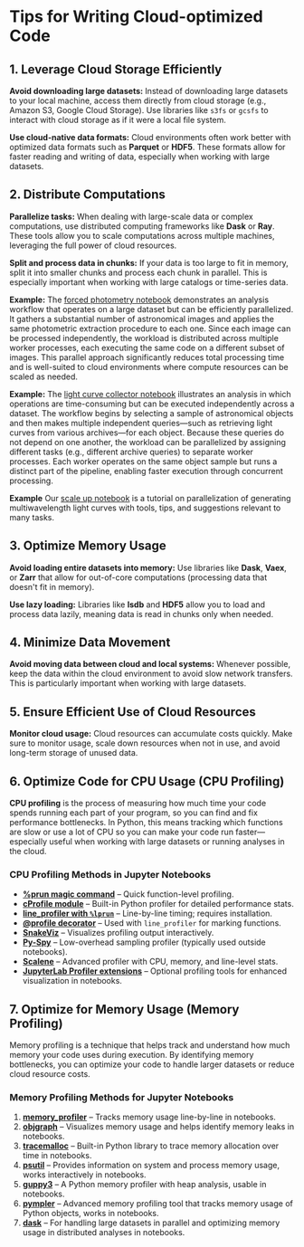 # Tips for Writing Cloud-optimized Code

## 1. Leverage Cloud Storage Efficiently

**Avoid downloading large datasets:** Instead of downloading large datasets to your local machine, access them directly from cloud storage (e.g., Amazon S3, Google Cloud Storage).
Use libraries like `s3fs` or `gcsfs` to interact with cloud storage as if it were a local file system.

**Use cloud-native data formats:** Cloud environments often work better with optimized data formats such as **Parquet** or **HDF5**.
These formats allow for faster reading and writing of data, especially when working with large datasets.

## 2. Distribute Computations

**Parallelize tasks:** When dealing with large-scale data or complex computations, use distributed computing frameworks like **Dask** or **Ray**.
These tools allow you to scale computations across multiple machines, leveraging the full power of cloud resources.

**Split and process data in chunks:** If your data is too large to fit in memory, split it into smaller chunks and process each chunk in parallel.
This is especially important when working with large catalogs or time-series data.

**Example:** The [forced photometry notebook](https://nasa-fornax.github.io/fornax-demo-notebooks/forced_photometry/multiband_photometry.html) demonstrates an analysis workflow that operates on a large dataset but can be efficiently parallelized.
It gathers a substantial number of astronomical images and applies the same photometric extraction procedure to each one.
Since each image can be processed independently, the workload is distributed across multiple worker processes, each executing the same code on a different subset of images.
This parallel approach significantly reduces total processing time and is well-suited to cloud environments where compute resources can be scaled as needed.

**Example:** The [light curve collector notebook](https://nasa-fornax.github.io/fornax-demo-notebooks/light_curves/light_curve_collector.html) illustrates an analysis in which operations are time-consuming but can be executed independently across a dataset.
The workflow begins by selecting a sample of astronomical objects and then makes multiple independent queries—such as retrieving light curves from various archives—for each object.
Because these queries do not depend on one another, the workload can be parallelized by assigning different tasks (e.g., different archive queries) to separate worker processes.
Each worker operates on the same object sample but runs a distinct part of the pipeline, enabling faster execution through concurrent processing.

**Example** Our [scale up notebook](https://nasa-fornax.github.io/fornax-demo-notebooks/light_curves/scale_up.html) is a tutorial on parallelization of generating multiwavelength light curves with tools, tips, and suggestions relevant to many tasks.

## 3. Optimize Memory Usage

**Avoid loading entire datasets into memory:** Use libraries like **Dask**, **Vaex**, or **Zarr** that allow for out-of-core computations (processing data that doesn't fit in memory).

**Use lazy loading:** Libraries like **lsdb** and **HDF5** allow you to load and process data lazily, meaning data is read in chunks only when needed.

## 4. Minimize Data Movement

**Avoid moving data between cloud and local systems:** Whenever possible, keep the data within the cloud environment to avoid slow network transfers.
This is particularly important when working with large datasets.

## 5. Ensure Efficient Use of Cloud Resources

**Monitor cloud usage:** Cloud resources can accumulate costs quickly.
Make sure to monitor usage, scale down resources when not in use, and avoid long-term storage of unused data.

## 6. Optimize Code for CPU Usage (CPU Profiling)

**CPU profiling** is the process of measuring how much time your code spends running each part of your program, so you can find and fix performance bottlenecks.
In Python, this means tracking which functions are slow or use a lot of CPU so you can make your code run faster—especially useful when working with large datasets or running analyses in the cloud.

### CPU Profiling Methods in Jupyter Notebooks

-   **[%prun magic command](https://ipython.readthedocs.io/en/stable/interactive/magics.html#magic-prun)** – Quick function-level profiling.
-   **[cProfile module](https://docs.python.org/3/library/profile.html)** – Built-in Python profiler for detailed performance stats.
-   **[line_profiler with `%lprun`](https://github.com/pyutils/line_profiler)** – Line-by-line timing; requires installation.
-   **[@profile decorator](https://github.com/pyutils/line_profiler#usage)** – Used with `line_profiler` for marking functions.
-   **[SnakeViz](https://jiffyclub.github.io/snakeviz/)** – Visualizes profiling output interactively.
-   **[Py-Spy](https://github.com/benfred/py-spy)** – Low-overhead sampling profiler (typically used outside notebooks).
-   **[Scalene](https://github.com/plasma-umass/scalene)** – Advanced profiler with CPU, memory, and line-level stats.
-   **[JupyterLab Profiler extensions](https://github.com/jupyterlab-contrib/jupyterlab-profiling)** – Optional profiling tools for enhanced visualization in notebooks.

## 7. Optimize for Memory Usage (Memory Profiling)

Memory profiling is a technique that helps track and understand how much memory your code uses during execution.
By identifying memory bottlenecks, you can optimize your code to handle larger datasets or reduce cloud resource costs.

### Memory Profiling Methods for Jupyter Notebooks

1.  **[memory_profiler](https://pypi.org/project/memory-profiler/)** – Tracks memory usage line-by-line in notebooks.
2.  **[objgraph](https://mg.pov.lt/objgraph/)** – Visualizes memory usage and helps identify memory leaks in notebooks.
3.  **[tracemalloc](https://docs.python.org/3/library/tracemalloc.html)** – Built-in Python library to trace memory allocation over time in notebooks.
4.  **[psutil](https://psutil.readthedocs.io/en/latest/)** – Provides information on system and process memory usage, works interactively in notebooks.
5.  **[guppy3](https://pypi.org/project/guppy3/)** – A Python memory profiler with heap analysis, usable in notebooks.
6.  **[pympler](https://pympler.readthedocs.io/en/latest/)** – Advanced memory profiling tool that tracks memory usage of Python objects, works in notebooks.
7.  **[dask](https://docs.dask.org/en/stable/)** – For handling large datasets in parallel and optimizing memory usage in distributed analyses in notebooks.
